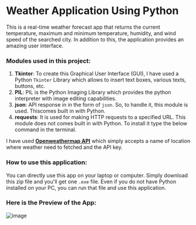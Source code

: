 # Weather Application Using Python

This is a real-time weather forecast app that returns the current temperature, maximum and minimum temperature, humidity, and wind speed of the searched city. In addition to this, the application provides an amazing user interface.

### Modules used in this project:
1. **Tkinter**: To create this Graphical User Interface (GUI), I have used a Python `Tkinter` Library which allows to insert text boxes, various texts, buttons, etc.
2. **PIL**: PIL is the Python Imaging Library which provides the python interpreter with image editing capabilities.
3. **json**: API response in in the form of `json`. So, to handle it, this module is used. Thiscomes built in with Python.
3. **requests**: It is used for making HTTP requests to a specified URL. This module does not comes built in with Python. To install it type the below command in the terminal.

I have used [**Openweathermap API**](https://openweathermap.org/api) which simply accepts a name of location where weather need to fetched and the API key.
  
### How to use this application:
You can directly use this app on your laptop or computer. Simply download this zip file and you'll get one `.exe` file. Even if you do not have Python installed on your PC, you can run that file and use this application.

### Here is the Preview of the App:
![image](https://user-images.githubusercontent.com/78128129/175004205-faab1aa2-e41c-4374-a3d3-d4861d4bd628.png)
